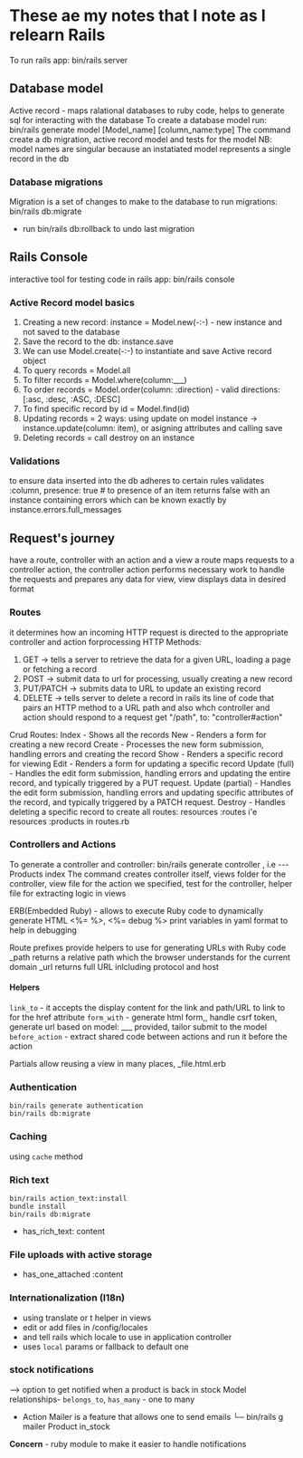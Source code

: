 # These ae my notes that I note as I relearn Rails
To run rails app:
    bin/rails server

## Database model
Active record - maps ralational databases to ruby code, helps to generate sql for interacting with the database
To create a database model run:
    bin/rails generate model [Model_name] [column_name:type]
The command create a db migration, active record model and tests for the model
NB: model names are singular because an instatiated model represents a single record in the db

### Database migrations
Migration is a set of changes to make to the database
to run migrations:
    bin/rails db:migrate
* run bin/rails db:rollback to undo last migration

## Rails Console
interactive tool for testing code in rails app:
    bin/rails console

### Active Record model basics
1. Creating a new record: instance = Model.new(-:-) - new instance and not saved to the database
2. Save the record to the db: instance.save
3. We can use Model.create(-:-) to instantiate and save Active record object
4. To query records = Model.all
5. To filter records = Model.where(column:___)
6. To order records = Model.order(column: :direction) - valid directions: [:asc, :desc, :ASC, :DESC]
7. To find specific record by id = Model.find(id)
8. Updating records = 2 ways: using update on model instance -> instance.update(column: item), or asigning attributes and calling save
9. Deleting records = call destroy on an instance

### Validations 
to ensure data inserted into the db adheres to certain rules
    validates :column, presence: true # to presence of an item
returns false with an instance containing errors which can be known exactly by instance.errors.full_messages

## Request's journey
have a route, controller with an action and a view
a route maps requests to a controller action, the controller action performs necessary work to handle the requests and prepares any data for view, view displays data in desired format

### Routes
it determines how an incoming HTTP request is directed to the appropriate controller and action forprocessing
HTTP Methods:
1. GET -> tells a server to retrieve the data for a given URL, loading a page or fetching a record
2. POST -> submit data to url for processing,  usually creating a new record
3. PUT/PATCH -> submits data to URL to update an existing record
4. DELETE -> tells server to delete a record
in rails its line of code that pairs an HTTP method to a URL path and also whch controller and action should respond to a request
    get "/path", to: "controller#action"

Crud Routes:
    Index - Shows all the records
    New - Renders a form for creating a new record
    Create - Processes the new form submission, handling errors and creating the record
    Show - Renders a specific record for viewing
    Edit - Renders a form for updating a specific record
    Update (full) - Handles the edit form submission, handling errors and updating the entire record, and typically triggered by a PUT request.
    Update (partial) - Handles the edit form submission, handling errors and updating specific attributes of the record, and typically triggered by a PATCH request.
    Destroy - Handles deleting a specific record
to create all routes: resources :routes i'e resources :products in routes.rb

### Controllers and Actions
To generate a controller and controller:
    bin/rails generate controller <Name> <Action>, i.e --- Products index
The command creates controller itself, views folder for the controller, view file for the action we specified, test for the controller, helper  file for extracting logic in views

ERB(Embedded Ruby) - allows to execute Ruby code to dynamically generate HTML
    <%= %>, <%= debug %> print variables in yaml format to help in debugging

Route prefixes provide helpers to use for generating URLs with Ruby code
<prefix>_path returns a relative path which the browser understands for the current domain
<prefix>_url returns full  URL inlcluding protocol and host

#### Helpers
`link_to` - it accepts the display content for the link and path/URL to link to for the href attribute
`form_with` - generate html form,, handle csrf token, generate url based on model: ___ provided, tailor submit to the model
`before_action` - extract shared code between actions and run it before the action

Partials allow reusing a view in many places, _file.html.erb

### Authentication
    bin/rails generate authentication
    bin/rails db:migrate

### Caching
using `cache` method

### Rich text
    bin/rails action_text:install
    bundle install
    bin/rails db:migrate
- has_rich_text: content
### File uploads with active storage
- has_one_attached :content
### Internationalization (I18n)
- using translate or t helper in views
- edit or add files in /config/locales
- and tell rails which locale to use in application controller
- uses `local` params or fallback to default one 
### stock notifications
--> option to get notified when a product is back in stock
Model relationships- 
`belongs_to`, `has_many` - one to many 
- Action Mailer is a feature that allows one to send emails 
└─ bin/rails g mailer Product in_stock

**Concern** - ruby module to make it easier to handle notifications